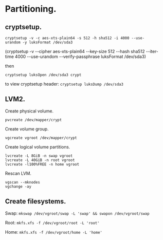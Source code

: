 # Partitioning.

## cryptsetup.

`cryptsetup -v -c aes-xts-plain64 -s 512 -h sha512 -i 4000 --use-urandom -y luksFormat /dev/sda3`

(cryptsetup -v --cipher aes-xts-plain64 --key-size 512 --hash sha512 --iter-time 4000 --use-urandom --verify-passphrase luksFormat /dev/sda3)

then

`cryptsetup luksOpen /dev/sda3 crypt`

to view cryptsetup header: `cryptsetup luksDump /dev/sda3`

## LVM2.
<!-- You could also use vg01/02/03/etc.. -->
Create physical volume.

`pvcreate /dev/mapper/crypt`

Create volume group.

`vgcreate vgroot /dev/mapper/crypt`

Create logical volume partitions.

```
lvcreate -L 8GiB -n swap vgroot
lvcreate -L 40GiB -n root vgroot
lvcreate -l100%FREE -n home vgroot
```

Rescan LVM.

```
vgscan --mknodes
vgchange -ay
```

## Create filesystems.

Swap: `mkswap /dev/vgroot/swap -L 'swap' && swapon /dev/vgroot/swap`

Root: `mkfs.xfs -f /dev/vgroot/root -L 'root'`

Home: `mkfs.xfs -f /dev/vgroot/home -L 'home'`
